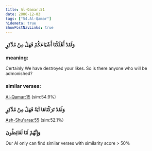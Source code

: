 ```yaml
---
title: Al-Qamar:51
date: 2006-12-03
tags: ["54.Al-Qamar"]
hidemeta: true 
ShowPostNavLinks: true 
---
```

### وَلَقَدْ أَهْلَكْنَا أَشْيَاعَكُمْ فَهَلْ مِنْ مُدَّكِرٍ
### meaning: 
Certainly We have destroyed your likes. So is there anyone who will be admonished?
### similar verses: 

[Al-Qamar:15](/54/15) (sim:54.9%)

### وَلَقَدْ تَرَكْنَاهَا آيَةً فَهَلْ مِنْ مُدَّكِرٍ

[Ash-Shu'araa:55](/26/55) (sim:52.1%)

### وَإِنَّهُمْ لَنَا لَغَائِظُونَ

Our AI only can find similar verses with similarity score > 50% 


